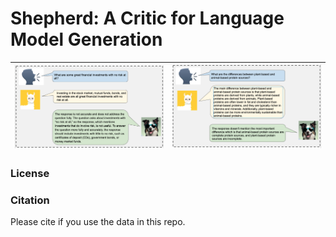 # Shepherd: A Critic for Language Model Generation

| <img src="images/overview_1.png" alt="show" style="zoom:90%;" /> |  <img src="images/overview_2.png" alt="show" style="zoom:90%;" /> |
| ------------------------------------------------------------ | ----  |



### License

### Citation

Please cite if you use the data in this repo.
